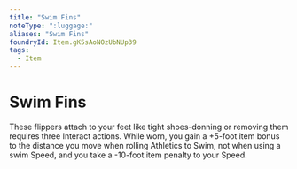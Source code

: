 ```yaml
---
title: "Swim Fins"
noteType: ":luggage:"
aliases: "Swim Fins"
foundryId: Item.gK5sAoNOzUbNUp39
tags:
  - Item
---
```


# Swim Fins

These flippers attach to your feet like tight shoes-donning or removing them requires three Interact actions. While worn, you gain a +5-foot item bonus to the distance you move when rolling Athletics to Swim, not when using a swim Speed, and you take a -10-foot item penalty to your Speed.
